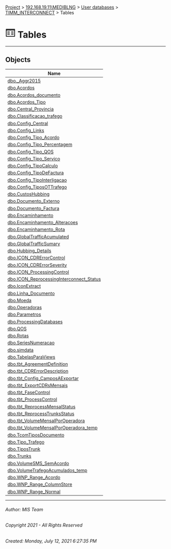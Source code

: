 #### 

[Project](../../../../index.md) > [192.168.19.11\\MEDIBLNG](../../../index.md) > [User databases](../../index.md) > [TIMM_INTERCONNECT](../index.md) > Tables

# ![Tables](../../../../Images/Table32.png) Tables

---

## <a name="#objects"></a>Objects

| Name |
|---|
| [dbo._Aggr2015](_Aggr2015.md) |
| [dbo.Acordos](Acordos.md) |
| [dbo.Acordos_documento](Acordos_documento.md) |
| [dbo.Acordos_Tipo](Acordos_Tipo.md) |
| [dbo.Central_Provincia](Central_Provincia.md) |
| [dbo.Classificacao_trafego](Classificacao_trafego.md) |
| [dbo.Config_Central](Config_Central.md) |
| [dbo.Config_Links](Config_Links.md) |
| [dbo.Config_Tipo_Acordo](Config_Tipo_Acordo.md) |
| [dbo.Config_Tipo_Percentagem](Config_Tipo_Percentagem.md) |
| [dbo.Config_Tipo_QOS](Config_Tipo_QOS.md) |
| [dbo.Config_Tipo_Servico](Config_Tipo_Servico.md) |
| [dbo.Config_TipoCalculo](Config_TipoCalculo.md) |
| [dbo.Config_TipoDeFactura](Config_TipoDeFactura.md) |
| [dbo.Config_TipoInterligacao](Config_TipoInterligacao.md) |
| [dbo.Config_TiposOTTrafego](Config_TiposOTTrafego.md) |
| [dbo.CustosHubbing](CustosHubbing.md) |
| [dbo.Documento_Externo](Documento_Externo.md) |
| [dbo.Documento_Factura](Documento_Factura.md) |
| [dbo.Encaminhamento](Encaminhamento.md) |
| [dbo.Encaminhamento_Alteracoes](Encaminhamento_Alteracoes.md) |
| [dbo.Encaminhamento_Rota](Encaminhamento_Rota.md) |
| [dbo.GlobalTrafficAcumulated](GlobalTrafficAcumulated.md) |
| [dbo.GlobalTrafficSumary](GlobalTrafficSumary.md) |
| [dbo.Hubbing_Details](Hubbing_Details.md) |
| [dbo.ICON_CDRErrorControl](ICON_CDRErrorControl.md) |
| [dbo.ICON_CDRErrorSeverity](ICON_CDRErrorSeverity.md) |
| [dbo.ICON_ProcessingControl](ICON_ProcessingControl.md) |
| [dbo.ICON_ReprocessingInterconnect_Status](ICON_ReprocessingInterconnect_Status.md) |
| [dbo.IconExtract](IconExtract.md) |
| [dbo.Linha_Documento](Linha_Documento.md) |
| [dbo.Moeda](Moeda.md) |
| [dbo.Operadoras](Operadoras.md) |
| [dbo.Parametros](Parametros.md) |
| [dbo.ProcessingDatabases](ProcessingDatabases.md) |
| [dbo.QOS](QOS.md) |
| [dbo.Rotas](Rotas.md) |
| [dbo.SeriesNumeracao](SeriesNumeracao.md) |
| [dbo.simdata](simdata.md) |
| [dbo.TabelasParaViews](TabelasParaViews.md) |
| [dbo.tbt_AgreementDefinition](tbt_AgreementDefinition.md) |
| [dbo.tbt_CDRErrorDescription](tbt_CDRErrorDescription.md) |
| [dbo.tbt_Config_CamposAExportar](tbt_Config_CamposAExportar.md) |
| [dbo.tbt_ExportCDRsMensais](tbt_ExportCDRsMensais.md) |
| [dbo.tbt_FaseControl](tbt_FaseControl.md) |
| [dbo.tbt_ProcessControl](tbt_ProcessControl.md) |
| [dbo.tbt_ReprocessMensalStatus](tbt_ReprocessMensalStatus.md) |
| [dbo.tbt_ReprocessTrunksStatus](tbt_ReprocessTrunksStatus.md) |
| [dbo.tbt_VolumeMensalPorOperadora](tbt_VolumeMensalPorOperadora.md) |
| [dbo.tbt_VolumeMensalPorOperadora_temp](tbt_VolumeMensalPorOperadora_temp.md) |
| [dbo.TcomTiposDocumento](TcomTiposDocumento.md) |
| [dbo.Tipo_Trafego](Tipo_Trafego.md) |
| [dbo.TiposTrunk](TiposTrunk.md) |
| [dbo.Trunks](Trunks.md) |
| [dbo.VolumeSMS_SemAcordo](VolumeSMS_SemAcordo.md) |
| [dbo.VolumeTrafegoAcumulados_temp](VolumeTrafegoAcumulados_temp.md) |
| [dbo.WNP_Range_Acordo](WNP_Range_Acordo.md) |
| [dbo.WNP_Range_ColumnStore](WNP_Range_ColumnStore.md) |
| [dbo.WNP_Range_Normal](WNP_Range_Normal.md) |


---

###### Author:  MIS Team

###### Copyright 2021 - All Rights Reserved

###### Created: Monday, July 12, 2021 6:27:35 PM


